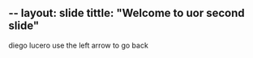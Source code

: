 --
layout: slide
tittle: "Welcome to uor second slide"
---
diego lucero
use the left arrow to go back

